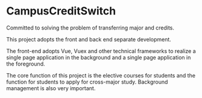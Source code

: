 # CampusCreditSwitch
Committed to solving the problem of transferring major and credits.

This project adopts the front and back end separate development. 

   The front-end adopts Vue, Vuex and other technical frameworks to realize a single page application 
in the background and a single page application in the foreground.

The core function of this project is the elective courses for students and the function for students to apply for cross-major study. 
Background management is also very important.
